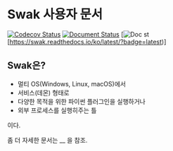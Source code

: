# Swak 사용자 문서

[![Codecov Status](https://codecov.io/gh/haje01/swak/branch/master/graph/badge.svg)](https://codecov.io/gh/haje01/swak)
[![Document Status](http://swak.readthedocs.io/ko/latest/?badge=latest)](http://swak.readthedocs.io/ko/latest/?badge=latest)
[![Doc st](https://swak.readthedocs.io/ko/latest/?badge=latest)[https://swak.readthedocs.io/ko/latest/?badge=latest)]


## Swak은?

- 멀티 OS(Windows, Linux, macOS)에서
- 서비스(데몬) 형태로
- 다양한 목적을 위한 파이썬 플러그인을 실행하거나
- 외부 프로세스를 실행히주는 틀

이다.

좀 더 자세한 문서는 __ 을 참조.


